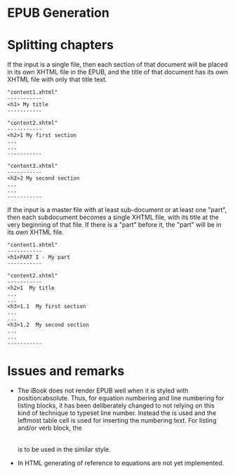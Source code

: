 # EPUB Generation

# Splitting chapters

If the input is a single file, then each section of that document
will be placed in its own XHTML file in the EPUB, and the title
of that document has its own XHTML file with only that title
text.

    "content1.xhtml"
    -----------
    <h1> My title
    -----------

    "content2.xhtml"
    -----------
    <h2>1 My first section
    ...
    ...
    -----------

    "content3.xhtml"
    -----------
    <h2>2 My second section
    ...
    ...
    -----------

If the input is a master file with at least sub-document or at
least one "part", then each subdocument becomes a single XHTML file,
with its title at the very beginning of that file. If there is 
a "part" before it, the "part" will be in its own XHTML file.

    "content1.xhtml"
    -----------
    <h1>PART I - My part
    -----------

    "content2.xhtml"
    -----------
    <h2>1  My title
    ...
    ...
    <h3>1.1  My first section
    ...
    ...
    <h3>1.2  My second section
    ...
    ...
    -----------


# Issues and remarks

- The iBook does not render EPUB well when it is styled with
  position:absolute.  Thus, for equation numbering and line
  numbering for listing blocks, it has been deliberately changed
  to not relying on this kind of technique to typeset line
  number. Instead the <table> is used and the leftmost table cell
  is used for inserting the numbering text.  For listing and/or
  verb block, the <table> is to be used in the similar style.

- In HTML generating of reference to equations are not yet
  implemented.





